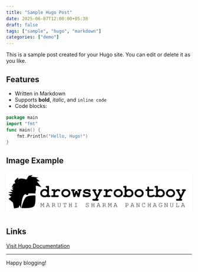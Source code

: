 ```yaml
---
title: "Sample Hugo Post"
date: 2025-06-07T12:00:00+05:30
draft: false
tags: ["sample", "hugo", "markdown"]
categories: ["demo"]
---
```


This is a sample post created for your Hugo site. You can edit or delete it as you like.

## Features

- Written in Markdown
- Supports **bold**, *italic*, and `inline code`
- Code blocks:

```go
package main
import "fmt"
func main() {
    fmt.Println("Hello, Hugo!")
}
```

## Image Example

![](attachments/logo.png)
## Links

[Visit Hugo Documentation](https://gohugo.io/documentation/)

---

Happy blogging!
